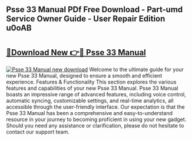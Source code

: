 ## Psse 33 Manual PDf Free Download - Part-umd Service Owner Guide - User Repair Edition u0oAB

# <h2><a href="http://bc99107.oget.top/?id=Psse+33+Manual">🔗Download New 👉🔴 Psse 33 Manual</a></h2>

[![Psse 33 Manual new download](https://i.imgur.com/5g1atiW.png)](http://bc99107.oget.top/?id=Psse+33+Manual)
Welcome to the ultimate guide for your new Psse 33 Manual, designed to ensure a smooth and efficient experience. Features & Functionality This section explores the various features and capabilities of your new Psse 33 Manual. Psse 33 Manual boasts an impressive range of advanced features, including voice control, automatic syncing, customizable settings, and real-time analytics, all accessible through the user-friendly interface. Our expectation is that the Psse 33 Manual has been a comprehensive and easy-to-understand resource in your journey to becoming proficient in using your new gadget. Should you need any assistance or clarification, please do not hesitate to contact our support team.
